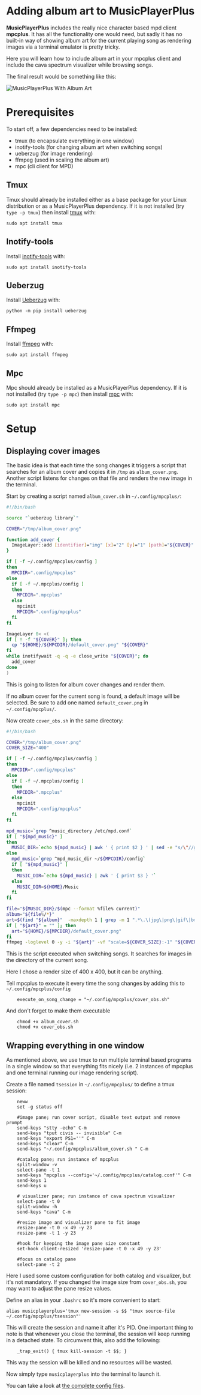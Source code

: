 # Adding album art to MusicPlayerPlus

**MusicPlayerPlus** includes the really nice character based mpd client
**mpcplus**. It has all the functionality one would need, but sadly it
has no built-in way of showing album art for the current playing song
as rendering images via a terminal emulator is pretty tricky.

Here you will learn how to include album art in your mpcplus client and
include the cava spectrum visualizer while browsing songs.

The final result would be something like this:

![MusicPlayerPlus With Album Art](musicplayerplus.png)

# Prerequisites

To start off, a few dependencies need to be installed:

-   tmux           (to encapsulate everything in one window)
-   inotify-tools  (for changing album art when switching songs)
-   ueberzug       (for image rendering)
-   ffmpeg         (used in scaling the album art)
-   mpc            (cli client for MPD)

## Tmux
Tmux should already be installed either as a base package for your
Linux distribution or as a MusicPlayerPlus dependency. If it is not
installed (try `type -p tmux`) then install
[tmux](https://github.com/tmux/tmux/wiki) with:

```
sudo apt install tmux
```

## Inotify-tools
Install [inotify-tools](https://github.com/inotify-tools/inotify-tools) with:

```
sudo apt install inotify-tools
```

## Ueberzug
Install [Ueberzug](https://github.com/seebye/ueberzug) with:

```
python -m pip install ueberzug
```

## Ffmpeg
Install [ffmpeg](http://www.ffmpeg.org/) with:

```
sudo apt install ffmpeg
```

## Mpc
Mpc should already be installed as a MusicPlayerPlus dependency.
If it is not installed (try `type -p mpc`) then install
[mpc](https://www.musicpd.org/clients/mpc/) with:

```
sudo apt install mpc
```

# Setup

## Displaying cover images

The basic idea is that each time the song changes it triggers a script
that searches for an album cover and copies it in `/tmp` as
`album_cover.png`. Another script listens for changes on that file and
renders the new image in the terminal.

Start by creating a script named `album_cover.sh` in `~/.config/mpcplus/`:

```bash
#!/bin/bash

source "`ueberzug library`"

COVER="/tmp/album_cover.png"

function add_cover {
  ImageLayer::add [identifier]="img" [x]="2" [y]="1" [path]="${COVER}"
}

if [ -f ~/.config/mpcplus/config ]
then
  MPCDIR=".config/mpcplus"
else
  if [ -f ~/.mpcplus/config ]
  then
    MPCDIR=".mpcplus"
  else
    mpcinit
    MPCDIR=".config/mpcplus"
  fi
fi

ImageLayer 0< <(
if [ ! -f "${COVER}" ]; then
  cp "${HOME}/${MPCDIR}/default_cover.png" "${COVER}"
fi
while inotifywait -q -q -e close_write "${COVER}"; do
  add_cover
done
)

```

This is going to listen for album cover changes and render them.

If no album cover for the current song is found, a default image will be
selected. Be sure to add one named `default_cover.png` in `~/.config/mpcplus/`.

Now create `cover_obs.sh` in the same directory:

```bash
#!/bin/bash

COVER="/tmp/album_cover.png"
COVER_SIZE="400"

if [ -f ~/.config/mpcplus/config ]
then
  MPCDIR=".config/mpcplus"
else
  if [ -f ~/.mpcplus/config ]
  then
    MPCDIR=".mpcplus"
  else
    mpcinit
    MPCDIR=".config/mpcplus"
  fi
fi

mpd_music=`grep ^music_directory /etc/mpd.conf`
if [ "${mpd_music}" ]
then
  MUSIC_DIR=`echo ${mpd_music} | awk ' { print $2 } ' | sed -e "s/\"//g"`
else
  mpd_music=`grep ^mpd_music_dir ~/${MPCDIR}/config`
  if [ "${mpd_music}" ]
  then
    MUSIC_DIR=`echo ${mpd_music} | awk ' { print $3 } '`
  else
    MUSIC_DIR=${HOME}/Music
  fi
fi

file="${MUSIC_DIR}/$(mpc --format %file% current)"
album="${file%/*}"
art=$(find "${album}"  -maxdepth 1 | grep -m 1 ".*\.\(jpg\|png\|gif\|bmp\)")
if [ "${art}" = "" ]; then
  art="${HOME}/${MPCDIR}/default_cover.png"
fi
ffmpeg -loglevel 0 -y -i "${art}" -vf "scale=${COVER_SIZE}:-1" "${COVER}"

```

This is the script executed when switching songs. It searches for images
in the directory of the current song.

Here I chose a render size of 400 x 400, but it can be anything.

Tell mpcplus to execute it every time the song changes by adding this to
`~/.config/mpcplus/config`

```
    execute_on_song_change = "~/.config/mpcplus/cover_obs.sh"
```

And don't forget to make them executable

```
    chmod +x album_cover.sh
    chmod +x cover_obs.sh
```

## Wrapping everything in one window

As mentioned above, we use tmux to run multiple terminal based programs
in a single window so that everything fits nicely (i.e. 2 instances of
mpcplus and one terminal running our image rendering script).

Create a file named `tsession` in `~/.config/mpcplus/` to define a tmux
session:

```
    neww
    set -g status off

    #image pane; run cover script, disable text output and remove prompt
    send-keys "stty -echo" C-m
    send-keys "tput civis -- invisible" C-m
    send-keys "export PS1=''" C-m
    send-keys "clear" C-m
    send-keys "~/.config/mpcplus/album_cover.sh " C-m

    #catalog pane; run instance of mpcplus
    split-window -v
    select-pane -t 1
    send-keys "mpcplus --config='~/.config/mpcplus/catalog.conf'" C-m
    send-keys 1
    send-keys u

    # visualizer pane; run instance of cava spectrum visualizer
    select-pane -t 0
    split-window -h
    send-keys "cava" C-m

    #resize image and visualizer pane to fit image
    resize-pane -t 0 -x 49 -y 23
    resize-pane -t 1 -y 23

    #hook for keeping the image pane size constant
    set-hook client-resized 'resize-pane -t 0 -x 49 -y 23'

    #focus on catalog pane
    select-pane -t 2
```

Here I used some custom configuration for both catalog and visualizer,
but it's not mandatory. If you changed the image size from
`cover_obs.sh`, you may want to adjust the pane resize values.

Define an alias in your `.bashrc` so it's more convenient to start:

```
alias musicplayerplus='tmux new-session -s $$ "tmux source-file ~/.config/mpcplus/tsession"'
```

This will create the session and name it after it's PID. One important
thing to note is that whenever you close the terminal, the session will
keep running in a detached state. To circumvent this, also add the
following:

```
    _trap_exit() { tmux kill-session -t $$; }
```

This way the session will be killed and no resources will be wasted.

Now simply type `musicplayerplus` into the terminal to launch it.

You can take a look at
<a href="https://github.com/doctorfree/MusicPlayerPlus/tree/master/with-cover-art" target="_blank"> the complete config files</a>.
